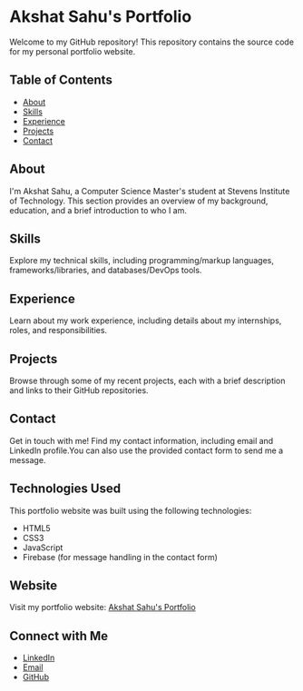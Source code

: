 # Akshat Sahu's Portfolio

Welcome to my GitHub repository! This repository contains the source code for my personal portfolio website.

## Table of Contents
- [About](#about)
- [Skills](#skills)
- [Experience](#experience)
- [Projects](#projects)
- [Contact](#contact)

## About
I'm Akshat Sahu, a Computer Science Master's student at Stevens Institute of Technology. This section provides an overview of my background, education, and a brief introduction to who I am.

## Skills
Explore my technical skills, including programming/markup languages, frameworks/libraries, and databases/DevOps tools.

## Experience
Learn about my work experience, including details about my internships, roles, and responsibilities. 

## Projects
Browse through some of my recent projects, each with a brief description and links to their GitHub repositories.

## Contact
Get in touch with me! Find my contact information, including email and LinkedIn profile.You can also use the provided contact form to send me a message.

## Technologies Used
This portfolio website was built using the following technologies:
- HTML5
- CSS3
- JavaScript
- Firebase (for message handling in the contact form)

## Website
Visit my portfolio website: [Akshat Sahu's Portfolio](https://akshat2634.github.io/)

## Connect with Me
- [LinkedIn](https://www.linkedin.com/in/akshat2634/)
- [Email](mailto:akshatsahu1@gmail.com)
- [GitHub](https://github.com/akshat2634)
